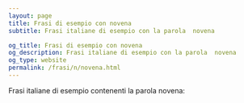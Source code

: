 ```yaml
---
layout: page
title: Frasi di esempio con novena 
subtitle: Frasi italiane di esempio con la parola  novena

og_title: Frasi di esempio con novena 
og_description: Frasi italiane di esempio con la parola  novena
og_type: website
permalink: /frasi/n/novena.html
---
```


Frasi italiane di esempio contenenti la parola novena:


